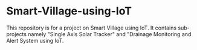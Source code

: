 # Smart-Village-using-IoT
This repository is for a project on Smart Village using IoT. It contains sub-projects namely "Single Axis Solar Tracker" and "Drainage Monitoring and Alert System using IoT.
